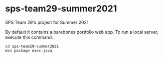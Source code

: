 # sps-team29-summer2021

SPS Team 29's project for Summer 2021

By default it contains a barebones portfolio web app. To run a local server,
execute this command:

```
cd sps-team29-summer2021
mvn package exec:java
```
